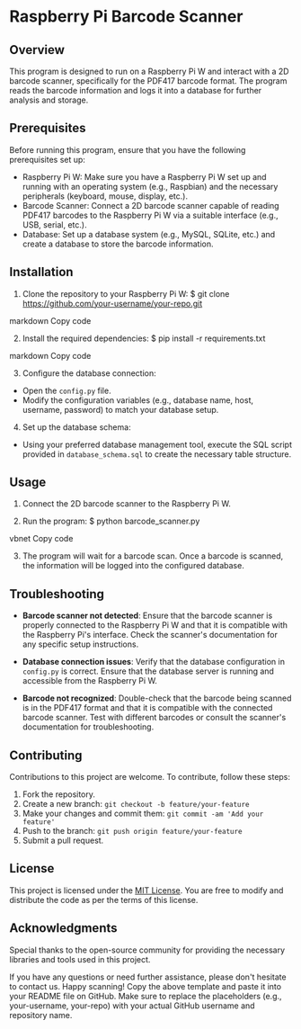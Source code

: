 # Raspberry Pi Barcode Scanner

## Overview
This program is designed to run on a Raspberry Pi W and interact with a 2D barcode scanner, specifically for the PDF417 barcode format. The program reads the barcode information and logs it into a database for further analysis and storage.

## Prerequisites
Before running this program, ensure that you have the following prerequisites set up:

- Raspberry Pi W: Make sure you have a Raspberry Pi W set up and running with an operating system (e.g., Raspbian) and the necessary peripherals (keyboard, mouse, display, etc.).
- Barcode Scanner: Connect a 2D barcode scanner capable of reading PDF417 barcodes to the Raspberry Pi W via a suitable interface (e.g., USB, serial, etc.).
- Database: Set up a database system (e.g., MySQL, SQLite, etc.) and create a database to store the barcode information.

## Installation
1. Clone the repository to your Raspberry Pi W:
$ git clone https://github.com/your-username/your-repo.git

markdown
Copy code

2. Install the required dependencies:
$ pip install -r requirements.txt

markdown
Copy code

3. Configure the database connection:
- Open the `config.py` file.
- Modify the configuration variables (e.g., database name, host, username, password) to match your database setup.

4. Set up the database schema:
- Using your preferred database management tool, execute the SQL script provided in `database_schema.sql` to create the necessary table structure.

## Usage
1. Connect the 2D barcode scanner to the Raspberry Pi W.

2. Run the program:
$ python barcode_scanner.py

vbnet
Copy code

3. The program will wait for a barcode scan. Once a barcode is scanned, the information will be logged into the configured database.

## Troubleshooting
- **Barcode scanner not detected**: Ensure that the barcode scanner is properly connected to the Raspberry Pi W and that it is compatible with the Raspberry Pi's interface. Check the scanner's documentation for any specific setup instructions.

- **Database connection issues**: Verify that the database configuration in `config.py` is correct. Ensure that the database server is running and accessible from the Raspberry Pi W.

- **Barcode not recognized**: Double-check that the barcode being scanned is in the PDF417 format and that it is compatible with the connected barcode scanner. Test with different barcodes or consult the scanner's documentation for troubleshooting.

## Contributing
Contributions to this project are welcome. To contribute, follow these steps:
1. Fork the repository.
2. Create a new branch: `git checkout -b feature/your-feature`
3. Make your changes and commit them: `git commit -am 'Add your feature'`
4. Push to the branch: `git push origin feature/your-feature`
5. Submit a pull request.

## License
This project is licensed under the [MIT License](https://opensource.org/licenses/MIT). You are free to modify and distribute the code as per the terms of this license.

## Acknowledgments
Special thanks to the open-source community for providing the necessary libraries and tools used in this project.

If you have any questions or need further assistance, please don't hesitate to contact us. Happy scanning!
Copy the above template and paste it into your README file on GitHub. Make sure to replace the placeholders (e.g., your-username, your-repo) with your actual GitHub username and repository name.
